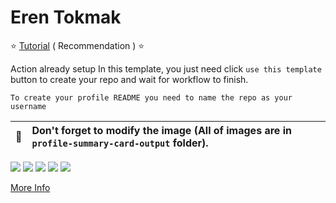 # Eren Tokmak

:star: [Tutorial](https://github.com/erentokmak/erentokmak/wiki/Toturial) ( Recommendation ) :star:

Action already setup In this template, you just need click `use this template` button to create your repo and wait for workflow to finish.

```To create your profile README you need to name the repo as your username```

| :bell: | Don't forget to modify the image (All of images are in `profile-summary-card-output` folder). |
| :-------: | :-------------------------------------------------------------------------------------------------------- |

[![](https://raw.githubusercontent.com/erentokmak/erentokmak-example/master/profile-summary-card-output/vue/0-profile-details.svg)](https://github.com/erentokmak/erentokmak)
[![](https://raw.githubusercontent.com/erentokmak/erentokmak-example/master/profile-summary-card-output/vue/1-repos-per-language.svg)](https://github.com/erentokmak/erentokmak) [![](https://raw.githubusercontent.com/erentokmak/erentokmak-example/master/profile-summary-card-output/vue/2-most-commit-language.svg)](https://github.com/erentokmak/erentokmak)
[![](https://raw.githubusercontent.com/erentokmak/erentokmak-example/master/profile-summary-card-output/vue/3-stats.svg)](https://github.com/erentokmak/erentokmak) [![](https://raw.githubusercontent.com/erentokmak/erentokmak-example/master/profile-summary-card-output/vue/4-productive-time.svg)](https://github.com/erentokmak/erentokmak)

[More Info](https://github.com/erentokmak/erentokmak)
